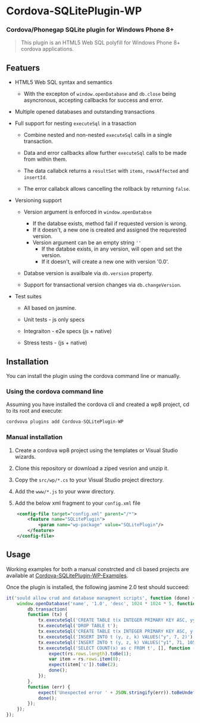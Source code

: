 # Cordova-SQLitePlugin-WP

### Cordova/Phonegap SQLite plugin for Windows Phone 8+

> This plugin is an HTML5 Web SQL polyfill for Windows Phone 8+ cordova applications.

## Featuers

* HTML5 Web SQL syntax and semantics
	* With the excepton of `window.openDatabase` and `db.close` being asyncronous, accepting callbacks for success and error. 

* Multiple opened databases and outstanding transactions

* Full support for nesting `executeSql` in a trasaction
	
	* Combine nested and non-nested `executeSql` calls in a single transaction.

	* Data and error callbacks allow further `executeSql` calls to be made from within them.

	* The data callabck returns a `resultSet` with `items`, `rowsAffected` and `insertId`.

	* The error callabck allows cancelling the rollback by returning `false`.
	
	
* Versioning support

	* Version argument is enforced in `window.openDatabse` 
		* If the databse exists, method fail if requested version is wrong.
		* If it doesn't, a new one is created and assigned the requrested version.
		* Version argument can be an empty string `''`
			* If the databse exists, in any version, will open and set the version.
			* If it doesn't, will create a new one with version '0.0'.

	* Databse version is availbale via `db.version` property.

	* Support for transactional version changes via `db.changeVersion`.

* Test suites

	* All based on jasmine.

	* Unit tests - js only specs 

	* Integraiton - e2e specs (js + native)

	* Stress tests - (js + native)


## Installation

You can install the plugin using the cordova command line or manually.

### Using the cordova command line 

Assuming you have installed the cordova cli and created a wp8 project, cd to its root and execute:

```bash
cordvova plugins add Cordova-SQLitePlugin-WP
```

### Manual installation

1. Create a cordova wp8 project using the templates or Visual Studio wizards.

1. Clone this repository or download a ziped vesrion and unzip it.

1. Copy the `src/wp/*.cs` to your Visual Studio project directory.

1. Add the `www/*.js` to your www directory.

1. Add the below xml fragment to your `config.xml` file

```xml
	<config-file target="config.xml" parent="/*">
	    <feature name="SQLitePlugin">
	        <param name="wp-package" value="SQLitePlugin"/>
	    </feature>
	</config-file>
```

## Usage

Working examples for both a manual constrcted and cli based projects are available at [Cordova-SQLitePlugin-WP-Examples](https://github.com/welldone-software/Cordova-SQLitePlugin-WP-Examples).

Once the plugin is installed, the following jasmine 2.0 test should succeed:

```js
it('sould allow crud and database managment scripts', function (done) {
    window.openDatabase('name', '1.0', 'desc', 1024 * 1024 * 5, function (db) {
        db.transaction(
        function (tx) {
            tx.executeSql('CREATE TABLE t(x INTEGER PRIMARY KEY ASC, yy TEXT, zz INTEGER)');
            tx.executeSql('DROP TABLE t');
            tx.executeSql('CREATE TABLE t(x INTEGER PRIMARY KEY ASC, y TEXT, z INTEGER, k INTEGER)');
            tx.executeSql('INSERT INTO t (y, z, k) VALUES("y", 7, 2)');
            tx.executeSql('INSERT INTO t (y, z, k) VALUES("y1", 71, 105)');
            tx.executeSql('SELECT COUNT(x) as c FROM t', [], function (t, rs) {
                expect(rs.rows.length).toBe(1);
                var item = rs.rows.item(0);
                expect(item['c']).toBe(2);
                done();
            });
        },
        function (err) {
            expect('Unexpected error ' + JSON.stringify(err)).toBeUndefined();
            done();
        });
    });
});
```